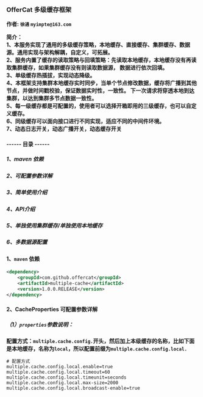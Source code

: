 ### OfferCat 多级缓存框架
**作者: `徐通` `myimpte@163.com`**

**简介：
<br/>1、本服务实现了通用的多级缓存策略，本地缓存、直接缓存、集群缓存、数据源。通用实现与架构解耦，自定义，可拓展。
<br/>2、服务内置了缓存的读取策略与回填策略：先读取本地缓存，本地缓存没有再读取集群缓存，如果集群缓存没有则读取数据源，
数据进行依次回填。
<br/>3、单级缓存热插拔，实现动态降级。
<br/>4、本框架支持集群本地缓存实时同步，当单个节点修改数据，缓存将广播到其他节点，并做时间戳校验，保证数据实时性，一致性。
下一次请求将穿透本地到达集群，以达到集群多节点数据一致性。
<br/>5、每一级缓存都是可配置的，使用者可以选择开箱即用的三级缓存，也可以自定义缓存。
<br/>6、同级缓存可以面向接口进行不同实现，适应不同的中间件环境。
<br/>7、动态日志开关，动态广播开关，动态缓存开关**

#### ------ 目录 ------
##### 1、maven 依赖
##### 2、可配置参数详解
##### 3、简单使用介绍
##### 4、API介绍
##### 5、单独使用集群缓存/单独使用本地缓存
##### 6、多数据源配置

#### 1、`maven` 依赖
```xml
<dependency>
    <groupId>com.github.offercat</groupId>
    <artifactId>multiple-cache</artifactId>
    <version>1.0.0.RELEASE</version>
</dependency>
```

#### 2、CacheProperties 可配置参数详解
##### （1）`properties`参数说明：
**配置方式：`multiple.cache.config.`开头，然后加上本级缓存的名称，比如下面是本地缓存，名称为`local`，所以配置前缀为`multiple.cache.config.local.`**
```properties
# 配置方式
multiple.cache.config.local.enable=true
multiple.cache.config.local.timeout=60
multiple.cache.config.local.timeunit=seconds
multiple.cache.config.local.max-size=2000
multiple.cache.config.local.broadcast-enable=true
```